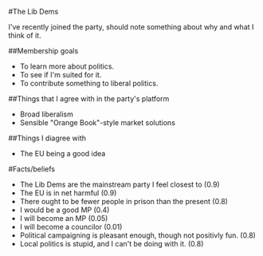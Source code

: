 #The Lib Dems

I've recently joined the party, should note something about why and what I think of it.

##Membership goals

* To learn more about politics.
* To see if I'm suited for it.
* To contribute something to liberal politics.

##Things that I agree with in the party's platform

* Broad liberalism
* Sensible "Orange Book"-style market solutions

##Things I diagree with

* The EU being a good idea


#Facts/beliefs 

* The Lib Dems are the mainstream party I feel closest to (0.9)
* The EU is in net harmful (0.9)
* There ought to be fewer people in prison than the present (0.8)
* I would be a good MP (0.4)
* I will become an MP (0.05)
* I will become a councilor (0.01)
* Political campaigning is pleasant enough, though not positivly fun. (0.8)
* Local politics is stupid, and I can't be doing with it. (0.8)

